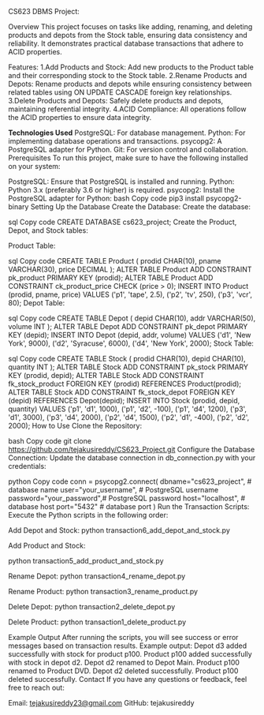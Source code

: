 CS623 DBMS Project:

Overview
This project focuses on tasks like adding, renaming, and deleting products and depots from the Stock table, ensuring data consistency and reliability. It demonstrates practical database transactions that adhere to ACID properties.

Features:
1.Add Products and Stock: Add new products to the Product table and their corresponding stock to the Stock table.
2.Rename Products and Depots: Rename products and depots while ensuring consistency between related tables using ON UPDATE CASCADE foreign key relationships.
3.Delete Products and Depots: Safely delete products and depots, maintaining referential integrity.
4.ACID Compliance: All operations follow the ACID properties to ensure data integrity.

**Technologies Used**
PostgreSQL: For database management.
Python: For implementing database operations and transactions.
psycopg2: A PostgreSQL adapter for Python.
Git: For version control and collaboration.
Prerequisites
To run this project, make sure to have the following installed on your system:

PostgreSQL: Ensure that PostgreSQL is installed and running.
Python: Python 3.x (preferably 3.6 or higher) is required.
psycopg2: Install the PostgreSQL adapter for Python:
bash
Copy code
pip3 install psycopg2-binary
Setting Up the Database
Create the Database:
Create the database:

sql
Copy code
CREATE DATABASE cs623_project;
Create the Product, Depot, and Stock tables:

Product Table:

sql
Copy code
CREATE TABLE Product (
    prodid CHAR(10),
    pname VARCHAR(30),
    price DECIMAL
);
ALTER TABLE Product ADD CONSTRAINT pk_product PRIMARY KEY (prodid);
ALTER TABLE Product ADD CONSTRAINT ck_product_price CHECK (price > 0);
INSERT INTO Product (prodid, pname, price) VALUES ('p1', 'tape', 2.5), ('p2', 'tv', 250), ('p3', 'vcr', 80);
Depot Table:

sql
Copy code
CREATE TABLE Depot (
    depid CHAR(10),
    addr VARCHAR(50),
    volume INT
);
ALTER TABLE Depot ADD CONSTRAINT pk_depot PRIMARY KEY (depid);
INSERT INTO Depot (depid, addr, volume) VALUES ('d1', 'New York', 9000), ('d2', 'Syracuse', 6000), ('d4', 'New York', 2000);
Stock Table:

sql
Copy code
CREATE TABLE Stock (
    prodid CHAR(10),
    depid CHAR(10),
    quantity INT
);
ALTER TABLE Stock ADD CONSTRAINT pk_stock PRIMARY KEY (prodid, depid);
ALTER TABLE Stock ADD CONSTRAINT fk_stock_product FOREIGN KEY (prodid) REFERENCES Product(prodid);
ALTER TABLE Stock ADD CONSTRAINT fk_stock_depot FOREIGN KEY (depid) REFERENCES Depot(depid);
INSERT INTO Stock (prodid, depid, quantity) VALUES
('p1', 'd1', 1000), ('p1', 'd2', -100), ('p1', 'd4', 1200),
('p3', 'd1', 3000), ('p3', 'd4', 2000), ('p2', 'd4', 1500),
('p2', 'd1', -400), ('p2', 'd2', 2000);
How to Use
Clone the Repository:

bash
Copy code
git clone https://github.com/tejakusireddy/CS623_Project.git
Configure the Database Connection: Update the database connection in db_connection.py with your credentials:

python
Copy code
conn = psycopg2.connect(
    dbname="cs623_project",   # database name
    user="your_username",    # PostgreSQL username
    password="your_password",# PostgreSQL password
    host="localhost",        # database host
    port="5432"              # database port
)
Run the Transaction Scripts: Execute the Python scripts in the following order:

Add Depot and Stock:
python transaction6_add_depot_and_stock.py

Add Product and Stock:

python transaction5_add_product_and_stock.py

Rename Depot:
python transaction4_rename_depot.py

Rename Product:
python transaction3_rename_product.py

Delete Depot:
python transaction2_delete_depot.py

Delete Product:
python transaction1_delete_product.py

Example Output
After running the scripts, you will see success or error messages based on transaction results. Example output:
Depot d3 added successfully with stock for product p100.
Product p100 added successfully with stock in depot d2.
Depot d2 renamed to Depot Main.
Product p100 renamed to Product DVD.
Depot d2 deleted successfully.
Product p100 deleted successfully.
Contact
If you have any questions or feedback, feel free to reach out:

Email: tejakusireddy23@gmail.com
GitHub: tejakusireddy

